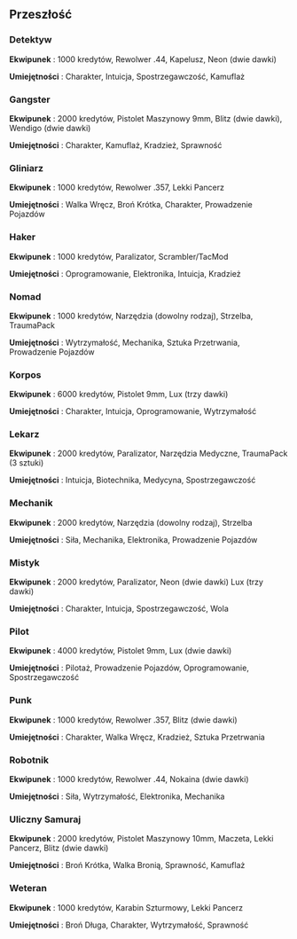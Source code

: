<h2>Przeszłość</h2>

<h3>Detektyw</h3>

**Ekwipunek** : 1000 kredytów, Rewolwer .44, Kapelusz, Neon (dwie dawki)

**Umiejętności** : Charakter, Intuicja, Spostrzegawczość, Kamuflaż

<h3>Gangster</h3>

**Ekwipunek** : 2000 kredytów, Pistolet Maszynowy 9mm, Blitz (dwie dawki), Wendigo (dwie dawki)

**Umiejętności** : Charakter, Kamuflaż, Kradzież, Sprawność

<h3>Gliniarz</h3>

**Ekwipunek** : 1000 kredytów, Rewolwer .357, Lekki Pancerz

**Umiejętności** : Walka Wręcz, Broń Krótka, Charakter, Prowadzenie Pojazdów

<h3>Haker</h3>

**Ekwipunek** : 1000 kredytów, Paralizator, Scrambler/TacMod

**Umiejętności** : Oprogramowanie, Elektronika, Intuicja, Kradzież

<h3>Nomad</h3>

**Ekwipunek** : 1000 kredytów, Narzędzia (dowolny rodzaj), Strzelba, TraumaPack

**Umiejętności** : Wytrzymałość, Mechanika, Sztuka Przetrwania, Prowadzenie Pojazdów

<h3>Korpos</h3>

**Ekwipunek** : 6000 kredytów, Pistolet 9mm, Lux (trzy dawki)

**Umiejętności** : Charakter, Intuicja, Oprogramowanie, Wytrzymałość

<h3>Lekarz</h3>

**Ekwipunek** : 2000 kredytów, Paralizator, Narzędzia Medyczne, TraumaPack (3 sztuki)

**Umiejętności** : Intuicja, Biotechnika, Medycyna, Spostrzegawczość

<h3>Mechanik</h3>

**Ekwipunek** : 2000 kredytów, Narzędzia (dowolny rodzaj), Strzelba

**Umiejętności** : Siła, Mechanika, Elektronika, Prowadzenie Pojazdów

<h3>Mistyk</h3>

**Ekwipunek** : 2000 kredytów, Paralizator, Neon (dwie dawki) Lux (trzy dawki)

**Umiejętności** : Charakter, Intuicja, Spostrzegawczość, Wola

<h3>Pilot</h3>

**Ekwipunek** : 4000 kredytów, Pistolet 9mm, Lux (dwie dawki)

**Umiejętności** : Pilotaż, Prowadzenie Pojazdów, Oprogramowanie, Spostrzegawczość

<h3>Punk</h3>

**Ekwipunek** : 1000 kredytów, Rewolwer .357, Blitz (dwie dawki)

**Umiejętności** : Charakter, Walka Wręcz, Kradzież, Sztuka Przetrwania

<h3>Robotnik</h3>

**Ekwipunek** : 1000 kredytów,  Rewolwer .44, Nokaina (dwie dawki)

**Umiejętności** : Siła, Wytrzymałość, Elektronika, Mechanika

<h3>Uliczny Samuraj</h3>

**Ekwipunek** : 2000 kredytów, Pistolet Maszynowy 10mm, Maczeta, Lekki Pancerz, Blitz (dwie dawki)

**Umiejętności** : Broń Krótka, Walka Bronią, Sprawność, Kamuflaż

<h3>Weteran</h3>

**Ekwipunek** : 1000 kredytów, Karabin Szturmowy, Lekki Pancerz

**Umiejętności** : Broń Długa, Charakter, Wytrzymałość, Sprawność
